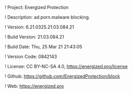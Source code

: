 ! Project: Energized Protection

! Description: ad.porn.malware blocking.

! Version: 6.21.0325.21.03.084.21

! Build Version: 21.03.084.21

! Build Date: Thu, 25 Mar 21 21:43:05

! Version Code: 0842143

! License: CC BY-NC-SA 4.0, https://energized.pro/license

! Github: https://github.com/EnergizedProtection/block

! Web: https://energized.pro
